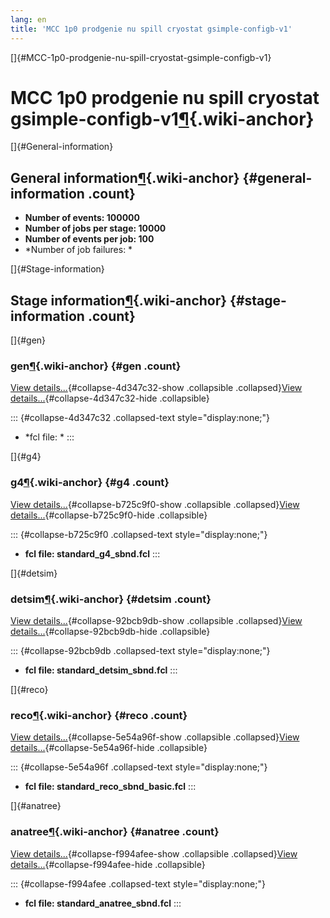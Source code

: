 ```yaml
---
lang: en
title: 'MCC 1p0 prodgenie nu spill cryostat gsimple-configb-v1'
---
```


[]{#MCC-1p0-prodgenie-nu-spill-cryostat-gsimple-configb-v1}

MCC 1p0 prodgenie nu spill cryostat gsimple-configb-v1[¶](#MCC-1p0-prodgenie-nu-spill-cryostat-gsimple-configb-v1){.wiki-anchor}
================================================================================================================================

[]{#General-information}

General information[¶](#General-information){.wiki-anchor} {#general-information .count}
----------------------------------------------------------

-   **Number of events: 100000**
-   **Number of jobs per stage: 10000**
-   **Number of events per job: 100**
-   \*Number of job failures: \*

[]{#Stage-information}

Stage information[¶](#Stage-information){.wiki-anchor} {#stage-information .count}
------------------------------------------------------

[]{#gen}

### gen[¶](#gen){.wiki-anchor} {#gen .count}

[View details\...](#){#collapse-4d347c32-show .collapsible
.collapsed}[View details\...](#){#collapse-4d347c32-hide .collapsible}

::: {#collapse-4d347c32 .collapsed-text style="display:none;"}
-   \*fcl file: \*
:::

[]{#g4}

### g4[¶](#g4){.wiki-anchor} {#g4 .count}

[View details\...](#){#collapse-b725c9f0-show .collapsible
.collapsed}[View details\...](#){#collapse-b725c9f0-hide .collapsible}

::: {#collapse-b725c9f0 .collapsed-text style="display:none;"}
-   **fcl file: standard\_g4\_sbnd.fcl**
:::

[]{#detsim}

### detsim[¶](#detsim){.wiki-anchor} {#detsim .count}

[View details\...](#){#collapse-92bcb9db-show .collapsible
.collapsed}[View details\...](#){#collapse-92bcb9db-hide .collapsible}

::: {#collapse-92bcb9db .collapsed-text style="display:none;"}
-   **fcl file: standard\_detsim\_sbnd.fcl**
:::

[]{#reco}

### reco[¶](#reco){.wiki-anchor} {#reco .count}

[View details\...](#){#collapse-5e54a96f-show .collapsible
.collapsed}[View details\...](#){#collapse-5e54a96f-hide .collapsible}

::: {#collapse-5e54a96f .collapsed-text style="display:none;"}
-   **fcl file: standard\_reco\_sbnd\_basic.fcl**
:::

[]{#anatree}

### anatree[¶](#anatree){.wiki-anchor} {#anatree .count}

[View details\...](#){#collapse-f994afee-show .collapsible
.collapsed}[View details\...](#){#collapse-f994afee-hide .collapsible}

::: {#collapse-f994afee .collapsed-text style="display:none;"}
-   **fcl file: standard\_anatree\_sbnd.fcl**
:::
